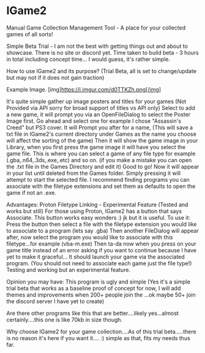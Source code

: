 # IGame2
Manual Game Collection Management Tool - A place for your collected games of all sorts!

Simple Beta Trial - I am not the best with getting things out and about to showcase. There is no site or discord yet.
Time taken to build beta - 3 hours in total including concept time... I would guess, it's rather simple.

How to use IGame2 and its purpose? (Trial Beta, all is set to change/update but may not if it does not gain traction)

Example Image.
[img]https://i.imgur.com/d0TTKZh.png[/img]

It's quite simple gather up image posters and titles for your games (Not Provided via API sorry for broad support of titles vs API only)
Select to add a new game, it will prompt you via an OpenFileDialog to select the Poster Image first. 
Go ahead and select one for example I chose "Assassin's Creed" but PS3 cover.
It will Prompt you after for a name, (This will save a txt file in IGame2's current directory under Games as the name you choose will affect the sorting of the game)
Then it will show the game image in your Library, when you first press the game image it will have you select the game file. 
This is where you can select a game of any file type for example (.gba,.n64,.3ds,.exe,.etc) and so on.
(if you make a mistake you can open the .txt file in the Games Directory and edit it)
Good to go! Now it will appear in your list until deleted from the Games folder. Simply pressing it will attempt to start the selected file.
I recommend finding programs you can associate with the filetype extensions and set them as defaults to open the game if not an .exe.

Advantages: Proton Filetype Linking - Experimental Feature (Tested and works but still)
For those using Proton, IGame2 has a button that says Associate. This button works easy wonders :) jk but it is useful.
To use it: Press the button then select a file with the filetype extension you would like to associate to a program (lets say .gba)
Then another FileDialog will appear after, now select the program you would like to associate with this filetype...for example (vba-m.exe)
Then ta-da now when you press on your game title instead of an error asking if you want to continue because I have yet to make it graceful...
It should launch your game via the associated program. (You should not need to associate each game just the file type!)
Testing and working but an experimental feature.

Opinion you may have: This program is ugly and simple (Yes it's a simple trial beta that works as a baseline proof of concept for now, I will add themes and improvements when 200+ people join the ...ok maybe 50+ join the discord server I have yet to create)

Are there other programs like this that are better....likely yes...almost certainly....this one is like 70kb in size though.

Why choose IGame2 for your game collection....As of this trial beta.....there is no reason it's here if you want it.... :) simple as that, fits my needs thus far.


